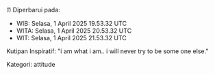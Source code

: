 ⏰ Diperbarui pada:
- WIB: Selasa, 1 April 2025 19.53.32 UTC
- WITA: Selasa, 1 April 2025 20.53.32 UTC
- WIT: Selasa, 1 April 2025 21.53.32 UTC

Kutipan Inspiratif:
"i am what i am.. i will never try to be some one else."


Kategori: attitude

